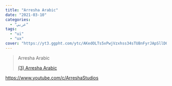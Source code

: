 ```yaml
---
title: "Arresha Arabic"
date: "2021-03-10"
categories:
  - "عربي"
tags:
  - "ui"
  - "ux"
cover: "https://yt3.ggpht.com/ytc/AKedOLTs5xPwjVzxhss34sTUBnFyrJApSllD0pa3oQaOhw=s88-c-k-c0x00ffffff-no-rj"
---
```


> Arresha Arabic
>
> [(3) Arresha Arabic ](https://www.youtube.com/c/ArreshaStudios)

https://www.youtube.com/c/ArreshaStudios
